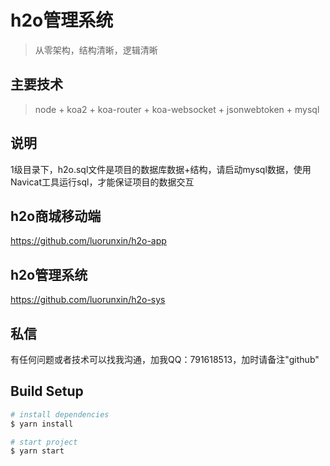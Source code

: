 # h2o管理系统
> 从零架构，结构清晰，逻辑清晰

## 主要技术
> node + koa2 + koa-router + koa-websocket + jsonwebtoken + mysql

## 说明
1级目录下，h2o.sql文件是项目的数据库数据+结构，请启动mysql数据，使用Navicat工具运行sql，才能保证项目的数据交互

## h2o商城移动端
<https://github.com/luorunxin/h2o-app>

## h2o管理系统
<https://github.com/luorunxin/h2o-sys>

## 私信
有任何问题或者技术可以找我沟通，加我QQ：791618513，加时请备注"github"

## Build Setup
``` bash
# install dependencies
$ yarn install

# start project
$ yarn start

```

